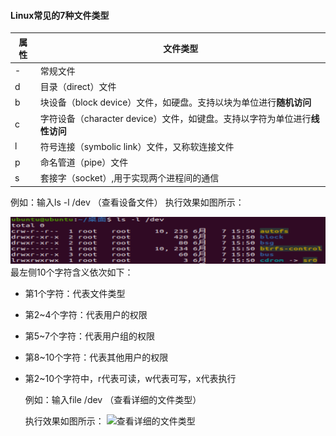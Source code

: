 #### Linux常见的7种文件类型 
|属性|文件类型|
|---|---|
|-|常规文件|
|d|目录（direct）文件|
|b|块设备（block device）文件，如硬盘。支持以块为单位进行**随机访问**|
|c|字符设备（character device）文件，如键盘。支持以字符为单位进行**线性访问**|
|l|符号连接（symbolic link）文件，又称软连接文件|
|p|命名管道（pipe）文件|
|s|套接字（socket）,用于实现两个进程间的通信|

例如：输入ls -l /dev （查看设备文件） 
执行效果如图所示：

![查看文件类型图](https://github.com/NIANBAIFOX/Linux-/blob/main/%E7%AC%AC%E4%BA%8C%E7%AB%A0/%E6%9F%A5%E7%9C%8B%E6%96%87%E4%BB%B6%E7%B1%BB%E5%9E%8B.png?raw=true)  
最左侧10个字符含义依次如下：  
* 第1个字符：代表文件类型
* 第2~4个字符：代表用户的权限
* 第5~7个字符：代表用户组的权限
* 第8~10个字符：代表其他用户的权限
* 第2~10个字符中，r代表可读，w代表可写，x代表执行

  例如：输入file /dev  （查看详细的文件类型）
  
  执行效果如图所示：
  ![查看详细的文件类型]()
